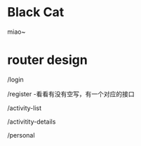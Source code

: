 # Black Cat

miao~ 

# router design

/login 

/register
  -看看有没有空写，有一个对应的接口

/activity-list

/activitity-details

/personal
